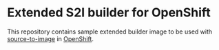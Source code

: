 Extended S2I builder for OpenShift
===================================

This repository contains sample extended builder image to be used with
[source-to-image](https://github.com/openshift/source-to-image) in
[OpenShift](https://github.com/openshift/origin/).
